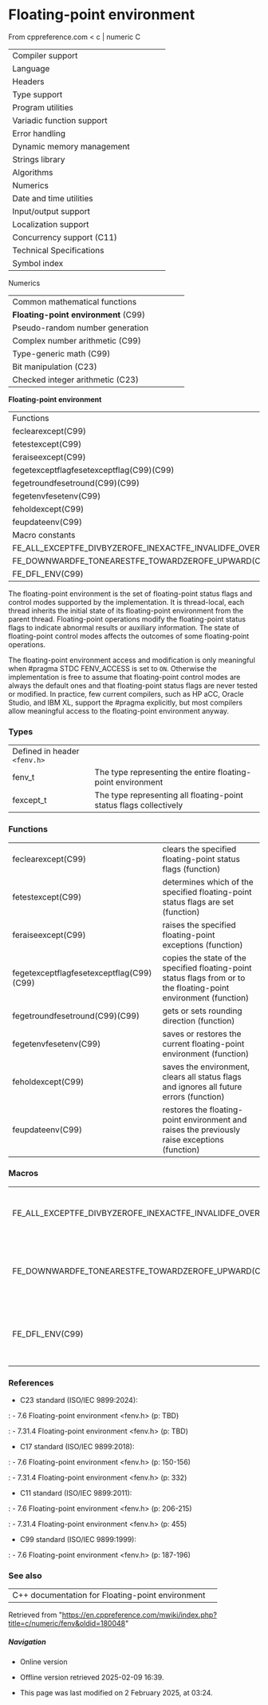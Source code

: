 # Floating-point environment

From cppreference.com
< c‎ | numeric
 C

|  |  |  |  |  |
| --- | --- | --- | --- | --- |
| Compiler support | | | | |
| Language | | | | |
| Headers | | | | |
| Type support | | | | |
| Program utilities | | | | |
| Variadic function support | | | | |
| Error handling | | | | |
| Dynamic memory management | | | | |
| Strings library | | | | |
| Algorithms | | | | |
| Numerics | | | | |
| Date and time utilities | | | | |
| Input/output support | | | | |
| Localization support | | | | |
| Concurrency support (C11) | | | | |
| Technical Specifications | | | | |
| Symbol index | | | | |

 Numerics

|  |  |  |  |  |
| --- | --- | --- | --- | --- |
| Common mathematical functions | | | | |
| ****Floating-point environment**** (C99) | | | | |
| Pseudo-random number generation | | | | |
| Complex number arithmetic (C99) | | | | |
| Type-generic math (C99) | | | | |
| Bit manipulation (C23) | | | | |
| Checked integer arithmetic (C23) | | | | |

 ****Floating-point environment****

|  |  |  |  |  |
| --- | --- | --- | --- | --- |
| Functions | | | | |
| feclearexcept(C99) | | | | |
| fetestexcept(C99) | | | | |
| feraiseexcept(C99) | | | | |
| fegetexceptflagfesetexceptflag(C99)(C99) | | | | |
| fegetroundfesetround(C99)(C99) | | | | |
| fegetenvfesetenv(C99) | | | | |
| feholdexcept(C99) | | | | |
| feupdateenv(C99) | | | | |
| Macro constants | | | | |
| FE_ALL_EXCEPTFE_DIVBYZEROFE_INEXACTFE_INVALIDFE_OVERFLOWFE_UNDERFLOW(C99) | | | | |
| FE_DOWNWARDFE_TONEARESTFE_TOWARDZEROFE_UPWARD(C99) | | | | |
| FE_DFL_ENV(C99) | | | | |

The floating-point environment is the set of floating-point status flags and control modes supported by the implementation. It is thread-local, each thread inherits the initial state of its floating-point environment from the parent thread. Floating-point operations modify the floating-point status flags to indicate abnormal results or auxiliary information. The state of floating-point control modes affects the outcomes of some floating-point operations.

The floating-point environment access and modification is only meaningful when #pragma STDC FENV_ACCESS is set to `ON`. Otherwise the implementation is free to assume that floating-point control modes are always the default ones and that floating-point status flags are never tested or modified. In practice, few current compilers, such as HP aCC, Oracle Studio, and IBM XL, support the #pragma explicitly, but most compilers allow meaningful access to the floating-point environment anyway.

### Types

|  |  |
| --- | --- |
| Defined in header `<fenv.h>` | |
| fenv_t | The type representing the entire floating-point environment |
| fexcept_t | The type representing all floating-point status flags collectively |

### Functions

|  |  |
| --- | --- |
| feclearexcept(C99) | clears the specified floating-point status flags   (function) |
| fetestexcept(C99) | determines which of the specified floating-point status flags are set   (function) |
| feraiseexcept(C99) | raises the specified floating-point exceptions   (function) |
| fegetexceptflagfesetexceptflag(C99)(C99) | copies the state of the specified floating-point status flags from or to the floating-point environment   (function) |
| fegetroundfesetround(C99)(C99) | gets or sets rounding direction   (function) |
| fegetenvfesetenv(C99) | saves or restores the current floating-point environment   (function) |
| feholdexcept(C99) | saves the environment, clears all status flags and ignores all future errors   (function) |
| feupdateenv(C99) | restores the floating-point environment and raises the previously raise exceptions   (function) |

### Macros

|  |  |
| --- | --- |
| FE_ALL_EXCEPTFE_DIVBYZEROFE_INEXACTFE_INVALIDFE_OVERFLOWFE_UNDERFLOW(C99) | floating-point exceptions   (macro constant) |
| FE_DOWNWARDFE_TONEARESTFE_TOWARDZEROFE_UPWARD(C99) | floating-point rounding direction   (macro constant) |
| FE_DFL_ENV(C99) | default floating-point environment   (macro constant) |

### References

- C23 standard (ISO/IEC 9899:2024):

:   - 7.6 Floating-point environment <fenv.h> (p: TBD)

:   - 7.31.4 Floating-point environment <fenv.h> (p: TBD)

- C17 standard (ISO/IEC 9899:2018):

:   - 7.6 Floating-point environment <fenv.h> (p: 150-156)

:   - 7.31.4 Floating-point environment <fenv.h> (p: 332)

- C11 standard (ISO/IEC 9899:2011):

:   - 7.6 Floating-point environment <fenv.h> (p: 206-215)

:   - 7.31.4 Floating-point environment <fenv.h> (p: 455)

- C99 standard (ISO/IEC 9899:1999):

:   - 7.6 Floating-point environment <fenv.h> (p: 187-196)

### See also

|  |  |
| --- | --- |
| C++ documentation for Floating-point environment | |

Retrieved from "<https://en.cppreference.com/mwiki/index.php?title=c/numeric/fenv&oldid=180048>"

##### Navigation

- Online version
- Offline version retrieved 2025-02-09 16:39.

- This page was last modified on 2 February 2025, at 03:24.